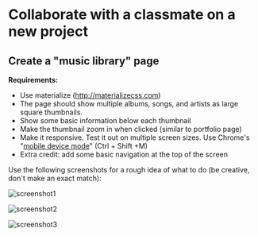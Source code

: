 # Collaborate with a classmate on a new project

## Create a "music library" page

**Requirements:**

* Use materialize (http://materializecss.com)
* The page should show multiple albums, songs, and artists as large square thumbnails.
* Show some basic information below each thumbnail
* Make the thumbnail zoom in when clicked (similar to portfolio page)
* Make it responsive. Test it out on multiple screen sizes. Use Chrome's "[mobile device mode](https://developer.chrome.com/devtools/docs/device-mode)" (Ctrl + Shift +M)
* Extra credit: add some basic navigation at the top of the screen

Use the following screenshots for a rough idea of what to do (be creative, don't make an exact match):

![screenshot1](http://i.imgur.com/fDjDhoF.png)

![screenshot2](http://i.imgur.com/WrmYvH3.png)

![screenshot3](http://i.imgur.com/nnTMXB1.jpg)
